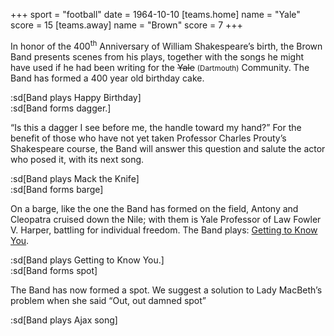 +++
sport = "football"
date = 1964-10-10
[teams.home]
name = "Yale"
score = 15
[teams.away]
name = "Brown"
score = 7
+++

In honor of the 400<sup>th</sup> Anniversary of William Shakespeare’s birth, the Brown Band presents scenes from his plays, together with the songs he might have used if he had been writing for the <del>Yale</del> <small>(Dartmouth)</small> Community. The Band has formed a 400 year old birthday cake.

:sd[Band plays Happy Birthday]\
:sd[Band forms dagger.]

“Is this a dagger I see before me, the handle toward my hand?” For the benefit of those who have not yet taken Professor Charles Prouty’s Shakespeare course, the Band will answer this question and salute the actor who posed it, with its next song.

:sd[Band plays Mack the Knife]\
:sd[Band forms barge]

On a barge, like the one the Band has formed on the field, Antony and Cleopatra cruised down the Nile; with them is Yale Professor of Law Fowler V. Harper, battling for individual freedom. The Band plays: <u>Getting to Know You</u>.

:sd[Band plays Getting to Know You.]\
:sd[Band forms spot]

The Band has now formed a spot. We suggest a solution to Lady MacBeth’s problem when she said “Out, out damned spot”

:sd[Band plays Ajax song]
